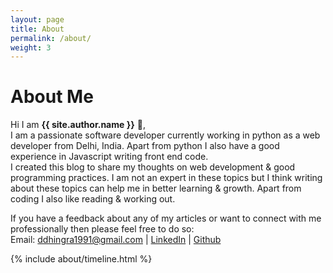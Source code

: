 ```yaml
---
layout: page
title: About
permalink: /about/
weight: 3
---
```


# **About Me**

Hi I am **{{ site.author.name }}** :wave:,<br>
I am a passionate software developer currently 
working in python as a web developer from Delhi, India. 
Apart from python I also have a good experience in Javascript writing 
front end code.<br>
I created this blog to share my thoughts on web development & good programming 
practices. I am not an expert in these topics but I think 
writing about these topics can help me in better learning & growth. 
Apart from coding I also like reading & working out. 

If you have a feedback about any of my articles or want to connect with me
professionally then please feel free to do so:<br>
Email: ddhingra1991@gmail.com | [LinkedIn](https://www.linkedin.com/in/dollardhingra)
 | [Github](https://www.github.com/dollardhingra)

<div class="row">
{% include about/timeline.html %}
</div>